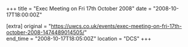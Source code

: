 +++
title = "Exec Meeting on Fri 17th October 2008"
date = "2008-10-17T18:00:00Z"

[extra]
original = "https://uwcs.co.uk/events/exec-meeting-on-fri-17th-october-2008-1474489014505/"    
end_time = "2008-10-17T18:05:00Z"
location = "DCS"
+++




